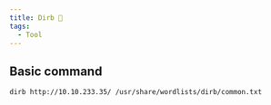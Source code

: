 ```yaml
---
title: Dirb 📢
tags:
  - Tool
---
```

## Basic command

````shell
dirb http://10.10.233.35/ /usr/share/wordlists/dirb/common.txt 
````